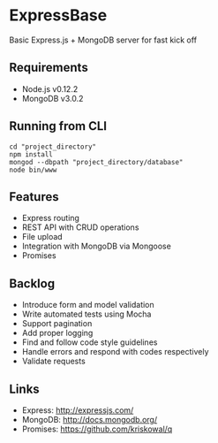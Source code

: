 ExpressBase
=========
Basic Express.js + MongoDB server for fast kick off

Requirements
---------
- Node.js v0.12.2
- MongoDB v3.0.2

Running from CLI
---------
    cd "project_directory"
    npm install
    mongod --dbpath "project_directory/database"
    node bin/www

Features
--------
- Express routing
- REST API with CRUD operations
- File upload
- Integration with MongoDB via Mongoose
- Promises

Backlog
--------
- Introduce form and model validation
- Write automated tests using Mocha
- Support pagination
- Add proper logging
- Find and follow code style guidelines
- Handle errors and respond with codes respectively
- Validate requests

Links
--------
- Express: http://expressjs.com/
- MongoDB: http://docs.mongodb.org/
- Promises: https://github.com/kriskowal/q
